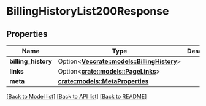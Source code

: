 # BillingHistoryList200Response

## Properties

Name | Type | Description | Notes
------------ | ------------- | ------------- | -------------
**billing_history** | Option<[**Vec<crate::models::BillingHistory>**](billing_history.md)> |  | [optional]
**links** | Option<[**crate::models::PageLinks**](page_links.md)> |  | [optional]
**meta** | [**crate::models::MetaProperties**](meta_properties.md) |  | 

[[Back to Model list]](../README.md#documentation-for-models) [[Back to API list]](../README.md#documentation-for-api-endpoints) [[Back to README]](../README.md)


